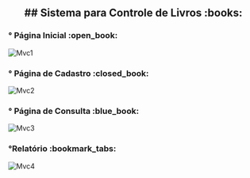 <h2 align="center"> ## Sistema para Controle de Livros :books:</h2>

<h3 align="justify"> ° Página Inicial :open_book:</h3>

![Mvc1](https://user-images.githubusercontent.com/80427838/155400148-84a75731-d347-4ea9-b7ab-85f1c5b5ff8c.png)

<h3 align="justify"> ° Página de Cadastro :closed_book:</h3>

![Mvc2](https://user-images.githubusercontent.com/80427838/155400240-1d39b698-59d5-4b64-a0bf-0333eff252db.png)

<h3 align="justify"> ° Página de Consulta :blue_book:</h3>

![Mvc3](https://user-images.githubusercontent.com/80427838/155400308-f75d9202-56d9-461a-ba4d-8529766dc013.png)

<h3 align="justify"> °Relatório :bookmark_tabs:</h3>

![Mvc4](https://user-images.githubusercontent.com/80427838/155400391-ecd7aa7b-55a1-401f-b4d8-45726933d02b.png)
